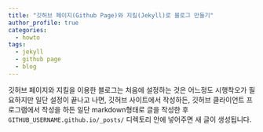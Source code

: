 ```yaml
---
title: "깃허브 페이지(Github Page)와 지킬(Jekyll)로 블로그 만들기"
author_profile: true
categories:
  - howto
tags:
  - jekyll
  - github page
  - blog
---
```

깃허브 페이지와 지킬을 이용한 블로그는 처음에 설정하는 것은 어느정도 시행착오가 필요하지만 일단 설정이 끝나고 나면,
깃허브 사이트에서 작성하든, 깃허브 클라이언트 프로그램에서 작성을 하든 일단 markdown형태로 글을 작성한 후
```GITHUB_USERNAME.github.io/_posts/```
디렉토리 안에 넣어주면 새 글이 생성됩니다.
